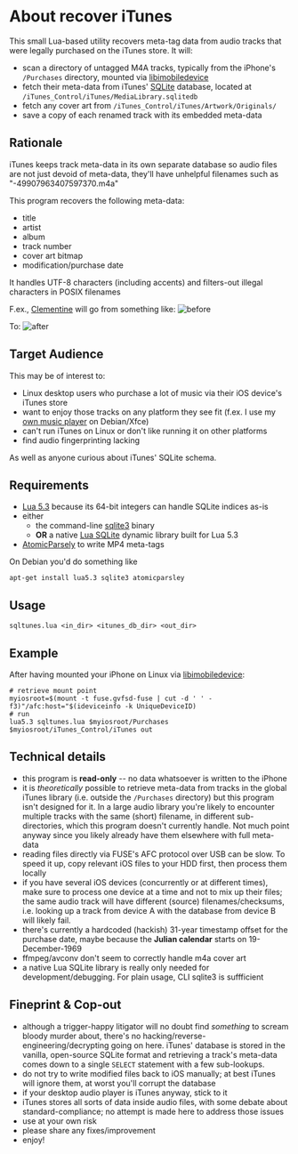 # About recover iTunes

This small Lua-based utility recovers meta-tag data from audio tracks that were legally purchased on the iTunes store. It will:

* scan a directory of untagged M4A tracks, typically from the iPhone's `/Purchases` directory, mounted via [libimobiledevice](http://www.libimobiledevice.org)
* fetch their meta-data from iTunes' [SQLite](http://www.sqlite.org) database, located at `/iTunes_Control/iTunes/MediaLibrary.sqlitedb`
* fetch any cover art from `/iTunes_Control/iTunes/Artwork/Originals/`
* save a copy of each renamed track with its embedded meta-data


## Rationale

iTunes keeps track meta-data in its own separate database so audio files are not just devoid of meta-data, they'll have unhelpful filenames such as "-49907963407597370.m4a"

This program recovers the following meta-data:

* title
* artist
* album
* track number
* cover art bitmap
* modification/purchase date

It handles UTF-8 characters (including accents) and filters-out illegal characters in POSIX filenames


F.ex., [Clementine](https://www.clementine-player.org/) will go from something like:
![before](https://github.com/kluete/recover_itunes/blob/master/doc/bf.png "before")

To:
![after](https://github.com/kluete/recover_itunes/blob/master/doc/af.png "after")



## Target Audience

This may be of interest to:

* Linux desktop users who purchase a lot of music via their iOS device's iTunes store
* want to enjoy those tracks on any platform they see fit (f.ex. I use my [own music player](http://www.laufenberg.ch/lxmusic/) on Debian/Xfce)
* can't run iTunes on Linux or don't like running it on other platforms
* find audio fingerprinting lacking

As well as anyone curious about iTunes' SQLite schema.



## Requirements

* [Lua 5.3](http://github.com/lua) because its 64-bit integers can handle SQLite indices as-is
* either
  * the command-line [sqlite3](https://packages.debian.org/jessie/sqlite3) binary
  * **OR** a native [Lua SQLite](https://github.com/LuaDist2/lsqlite3) dynamic library built for Lua 5.3
* [AtomicParsely](https://github.com/wez/atomicparsley) to write MP4 meta-tags

On Debian you'd do something like

    apt-get install lua5.3 sqlite3 atomicparsley



## Usage

    sqltunes.lua <in_dir> <itunes_db_dir> <out_dir>



## Example

After having mounted your iPhone on Linux via [libimobiledevice](http://www.libimobiledevice.org):

    # retrieve mount point
    myiosroot=$(mount -t fuse.gvfsd-fuse | cut -d ' ' -f3)"/afc:host="$(ideviceinfo -k UniqueDeviceID)
    # run
    lua5.3 sqltunes.lua $myiosroot/Purchases $myiosroot/iTunes_Control/iTunes out



## Technical details

* this program is **read-only** -- no data whatsoever is written to the iPhone
* it is *theoretically* possible to retrieve meta-data from tracks in the global iTunes library (i.e. outside the `/Purchases` directory) but this program isn't designed for it. In a large audio library you're likely to encounter multiple tracks with the same (short) filename, in different sub-directories, which this program doesn't currently handle. Not much point anyway since you likely already have them elsewhere with full meta-data
* reading files directly via FUSE's AFC protocol over USB can be slow. To speed it up, copy relevant iOS files to your HDD first, then process them locally
* if you have several iOS devices (concurrently or at different times), make sure to process one device at a time and not to mix up their files; the same audio track will have different (source) filenames/checksums, i.e. looking up a track from device A with the database from device B will likely fail. 
* there's currently a hardcoded (hackish) 31-year timestamp offset for the purchase date, maybe because the **Julian calendar** starts on 19-December-1969
* ffmpeg/avconv don't seem to correctly handle m4a cover art
* a native Lua SQLite library is really only needed for development/debugging. For plain usage, CLI sqlite3 is suffficient



## Fineprint & Cop-out

* although a trigger-happy litigator will no doubt find *something* to scream bloody murder about, there's no hacking/reverse-engineering/decrypting going on here. iTunes' database is stored in the vanilla, open-source SQLite format and retrieving a track's meta-data comes down to a single `SELECT` statement with a few sub-lookups.
* do not try to write modified files back to iOS manually; at best iTunes will ignore them, at worst you'll corrupt the database
* if your desktop audio player is iTunes anyway, stick to it
* iTunes stores all sorts of data inside audio files, with some debate about standard-compliance; no attempt is made here to address those issues 
* use at your own risk
* please share any fixes/improvement
* enjoy!

